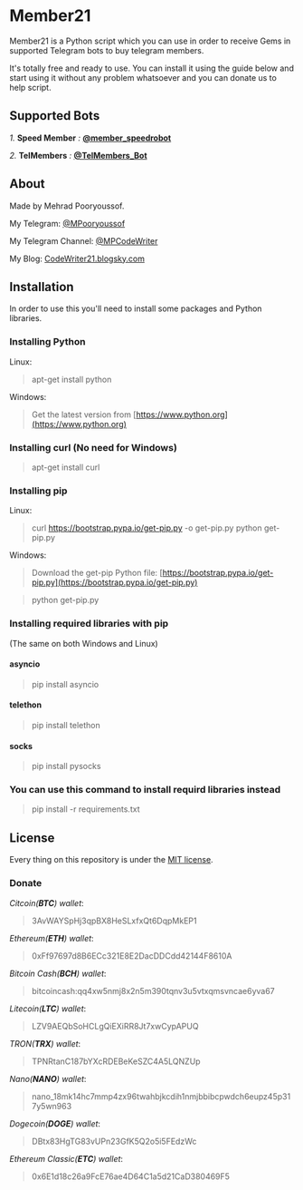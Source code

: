 
# Member21

Member21 is a Python script which you can use in order to receive Gems in supported Telegram bots to buy telegram members.

It's totally free and ready to use. You can install it using the guide below and start using it without any problem whatsoever and you can donate us to help script.

## Supported Bots

*1.*  **Speed Member**  *:*  **[@member_speedrobot](https://t.me/member_speedrobot?start=372059561)**

*2.*  **TelMembers**  *:*  **[@TelMembers_Bot](https://t.me/TelMembers_Bot?start=372059561)**

## About

Made by Mehrad Pooryoussof.

My Telegram: [@MPooryoussof](https://t.me/MPooryoussof)

My Telegram Channel: [@MPCodeWriter](https://t.me/CodeWriter21)

My Blog: [CodeWriter21.blogsky.com](http://CodeWriter21.blogsky.com)

## Installation

In order to use this you'll need to install some packages and Python libraries.

### Installing Python

Linux:
> apt-get install python

Windows:
> Get the latest version from [https://www.python.org](https://www.python.org)

### Installing curl (No need for Windows)

> apt-get install curl

### Installing pip

Linux:
> curl https://bootstrap.pypa.io/get-pip.py -o get-pip.py
> python get-pip.py

Windows:
> Download the get-pip Python file: [https://bootstrap.pypa.io/get-pip.py](https://bootstrap.pypa.io/get-pip.py)

> python get-pip.py

### Installing required libraries with pip 
(The same on both Windows and Linux)

#### asyncio

> pip install asyncio

#### telethon

> pip install telethon

#### socks

> pip install pysocks

### You can use this command to install requird libraries instead

> pip install -r requirements.txt

## License

Every thing on this repository is under the [MIT license](https://en.wikipedia.org/wiki/MIT_License).

### Donate
*Citcoin(**BTC**) wallet*:
> 3AvWAYSpHj3qpBX8HeSLxfxQt6DqpMkEP1

*Ethereum(**ETH**) wallet*:
> 0xFf97697d8B6ECc321E8E2DacDDCdd42144F8610A

*Bitcoin Cash(**BCH**) wallet*:
> bitcoincash:qq4xw5nmj8x2n5m390tqnv3u5vtxqmsvncae6yva67

*Litecoin(**LTC**) wallet*:
> LZV9AEQbSoHCLgQiEXiRR8Jt7xwCypAPUQ

*TRON(**TRX**) wallet*:
> TPNRtanC187bYXcRDEBeKeSZC4A5LQNZUp

*Nano(**NANO**) wallet*:
> nano_18mk14hc7mmp4zx96twahbjkcdih1nmjbbibcpwdch6eupz45p317y5wn963

*Dogecoin(**DOGE**) wallet*:
> DBtx83HgTG83vUPn23GfK5Q2o5i5FEdzWc

*Ethereum Classic(**ETC**) wallet*:
> 0x6E1d18c26a9FcE76ae4D64C1a5d21CaD380469F5

